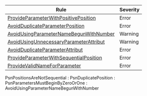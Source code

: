 ﻿| Rule | Severity |
|------|----------------------------------|
|[ProvideParameterWithPositivePosition](./ProvideParameterWithPositivePosition.md) | Error |
|[AvoidDuplicateParameterPosition](./AvoidDuplicateParameterPosition.md) | Error |
|[AvoidUsingParameterNameBegunWithNumber](./AvoidUsingParameterNameBegunWithNumber.md) | Warning |
|[AvoidUsingUnnecessaryParameterAttribut](./AvoidUsingUnnecessaryParameterAttribut.md) | Warning |
|[AvoidDuplicateParameterAttribut](./AvoidDuplicateParameterAttribut.md) | Error |
|[ProvideParameterWithSequentialPosition](./ProvideParameterWithSequentialPosition.md) | Error |
|[ProvideValidNameForParameter](./ProvideValidNameForParameter.md) | Error |

PsnPositionsAreNotSequential : 
PsnDuplicatePosition :
PsnParametersMustBeginByZeroOrOne : AvoidUsingParameterNameBegunWithNumber